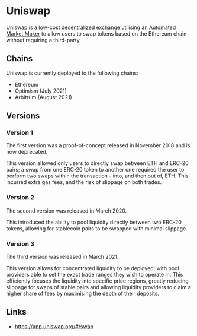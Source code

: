 # Uniswap

Uniswap is a low-cost [decentralized exchange](/concepts/decentralized-exchange.md) utilising an [Automated Market Maker](/concepts/automated-market-maker.md) to allow users to swap tokens based on the Ethereum chain without requiring a third-party.

## Chains

Uniswap is currently deployed to the following chains:

- Ethereum
- Optimism (July 2021)
- Arbitrum (August 2021)

## Versions

### Version 1

The first version was a proof-of-concept released in November 2018 and is now deprecated.

This version allowed only users to directly swap between ETH and ERC-20 pairs; a swap from one ERC-20 token to another one required the user to perform two swaps within the transaction - into, and then out of, ETH. This incurred extra gas fees, and the risk of slippage on both trades.

### Version 2

The second version was released in March 2020.

This introduced the ability to pool liquidity directly between two ERC-20 tokens, allowing for stablecoin pairs to be swapped with minimal slippage.

### Version 3

The third version was released in March 2021.

This version allows for concentrated liquidity to be deployed; with pool providers able to set the exact trade ranges they wish to operate in. This efficiently focuses the liquidity into specific price regions, greatly reducing slippage for swaps of stable pairs and allowing liquidity providers to claim a higher share of fees by maximising the depth of their deposits.

## Links

- <https://app.uniswap.org/#/swap>
